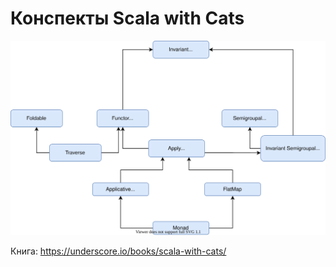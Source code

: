 # Конспекты Scala with Cats

![](img/cats-types.svg)

Книга: https://underscore.io/books/scala-with-cats/


